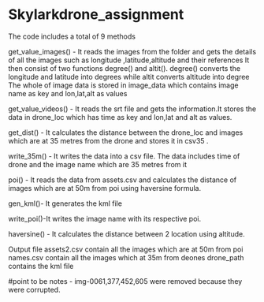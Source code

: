 # Skylarkdrone_assignment
The code includes a total of 9 methods

get_value_images() - It reads the images from the folder and gets the details of all the images such as longitude ,latitude,altitude and their references
                      It then consist of two functions degree() and altit(). degree() converts the longitude and latitude into degrees while altit converts altitude into degree
                      The whole of image data is stored in image_data which contains image name as key and lon,lat,alt as values
 
 get_value_videos() -  It reads the srt file and gets the information.It stores the data in drone_loc which has time as key and lon,lat and alt as values.
 
 get_dist() - It calculates the distance between the drone_loc and images which are at 35 metres from the drone and stores it in csv35 .
 
 write_35m() - It writes the data into a csv file. The data includes time of drone and the image name which are 35 metres from it
 
 poi() - It reads the data from assets.csv and calculates the distance of images which are at 50m from poi using haversine formula.
 
 gen_kml()- It generates the kml file
 
 write_poi()-It writes the image name with its respective poi.
 
 haversine() - It calculates the distance between 2 location using altitude.
 
 Output file
 assets2.csv contain all the images which are at 50m from poi
 names.csv contain all the images which at 35m from deones
 drone_path contains the kml file
 
 
 #point to be notes - img-0061,377,452,605 were removed because they were corrupted.
